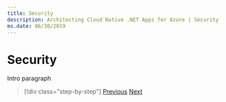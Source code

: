 ```yaml
---
title: Security
description: Architecting Cloud Native .NET Apps for Azure | Security
ms.date: 06/30/2019
---
```

# Security

Intro paragraph



>[!div class="step-by-step"]
>[Previous](identity-server.md)
>[Next](azure-security-for-cloud-native.md)
